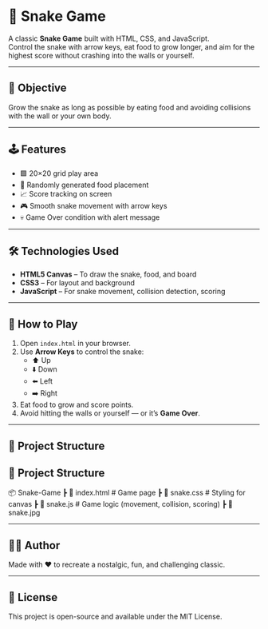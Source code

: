 # 🐍 Snake Game  

A classic **Snake Game** built with HTML, CSS, and JavaScript.  
Control the snake with arrow keys, eat food to grow longer, and aim for the highest score without crashing into the walls or yourself.

---

## 🎯 Objective  
Grow the snake as long as possible by eating food and avoiding collisions with the wall or your own body.

---

## 🕹️ Features  
- 🟩 20×20 grid play area  
- 🍎 Randomly generated food placement  
- 📈 Score tracking on screen  
- 🎮 Smooth snake movement with arrow keys  
- 💀 Game Over condition with alert message  

---

## 🛠️ Technologies Used  
- **HTML5 Canvas** – To draw the snake, food, and board  
- **CSS3** – For layout and background  
- **JavaScript** – For snake movement, collision detection, scoring  

---

## 🚀 How to Play  
1. Open `index.html` in your browser.  
2. Use **Arrow Keys** to control the snake:  
   - ⬆️ Up  
   - ⬇️ Down  
   - ⬅️ Left  
   - ➡️ Right  
3. Eat food to grow and score points.  
4. Avoid hitting the walls or yourself — or it’s **Game Over**.  

---

## 📂 Project Structure  
## 📂 Project Structure  
📦 Snake-Game
┣ 📜 index.html # Game page
┣ 📜 snake.css # Styling for canvas
┣ 📜 snake.js # Game logic (movement, collision, scoring)
┣ 📜 snake.jpg

---

## 👩‍💻 Author  
Made with ❤️ to recreate a nostalgic, fun, and challenging classic.  

---

## 📜 License  
This project is open-source and available under the MIT License.  
